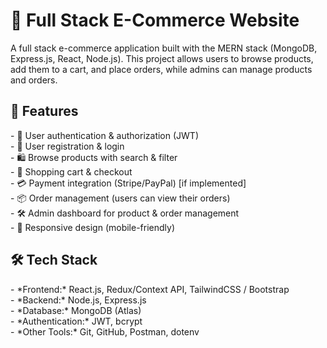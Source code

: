 <h1>🛒 Full Stack E-Commerce Website
</h1>
<p>A full stack e-commerce application built with the MERN stack (MongoDB, Express.js, React, Node.js).  
This project allows users to browse products, add them to a cart, and place orders, while admins can manage products and orders.
</p>
<h2> 🚀 Features</h2>

<p>- 🔐 User authentication & authorization (JWT)<br>
- 👤 User registration & login<br>
- 🛍 Browse products with search & filter<br>
- 🛒 Shopping cart & checkout<br>
- 💳 Payment integration (Stripe/PayPal) [if implemented]<br>
- 📦 Order management (users can view their orders)<br>
- 🛠 Admin dashboard for product & order management<br>
- 📱 Responsive design (mobile-friendly)
</p>
<h2>🛠 Tech Stack
</h2>
<p>- *Frontend:* React.js, Redux/Context API, TailwindCSS / Bootstrap <br>
- *Backend:* Node.js, Express.js <br>
- *Database:* MongoDB (Atlas) <br>
- *Authentication:* JWT, bcrypt <br>
- *Other Tools:* Git, GitHub, Postman, dotenv</p>

